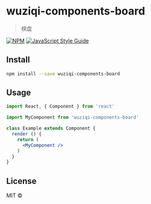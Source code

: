 # wuziqi-components-board

> 棋盘

[![NPM](https://img.shields.io/npm/v/wuziqi-components-board.svg)](https://www.npmjs.com/package/wuziqi-components-board) [![JavaScript Style Guide](https://img.shields.io/badge/code_style-standard-brightgreen.svg)](https://standardjs.com)

## Install

```bash
npm install --save wuziqi-components-board
```

## Usage

```jsx
import React, { Component } from 'react'

import MyComponent from 'wuziqi-components-board'

class Example extends Component {
  render () {
    return (
      <MyComponent />
    )
  }
}
```

## License

MIT © [](https://github.com/)

